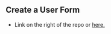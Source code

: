 ## Create a User Form

- Link on the right of the repo or <a href="http://fetch-rewards.vercel.app/">here.</a>
